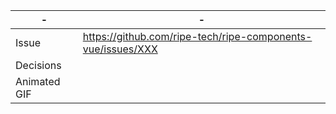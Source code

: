 | - | - |
| --- | --- |
| Issue | https://github.com/ripe-tech/ripe-components-vue/issues/XXX |
| Decisions |   |
| Animated GIF |   |
